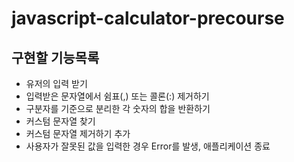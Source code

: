 # javascript-calculator-precourse

## 구현할 기능목록

- 유저의 입력 받기
- 입력받은 문자열에서 쉼표(,) 또는 콜론(:) 제거하기
- 구분자를 기준으로 분리한 각 숫자의 합을 반환하기
- 커스텀 문자열 찾기
- 커스텀 문자열 제거하기 추가
- 사용자가 잘못된 값을 입력한 경우 Error를 발생, 애플리케이션 종료
